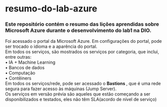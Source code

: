 # resumo-do-lab-azure
### Este repositório contém o resumo das lições aprendidas sobre Microsoft Azure durante o desenvolvimento do lab1 na DIO. 

Foi acessado o portal da Microsoft Azure. 
Em configurações do portal, pode ser trocado o idioma e a aparência do portal.  
Em todos os serviços, são mostrados os serviços por categoria, que inclui, entre outras: </br> 
•	IA + Machine Learning </br>
•	Bancos de dados </br>
•	Computação </br>
•	Contêiners </br>
Em todos os serviços/rede, pode ser acessado o <b> Bastions </b> , que é uma rede segura para fazer acesso às máquinas (Jump Server). </br>
Os serviços em versão prévia são aqueles que estão começando a ser disponibilizados e testados, eles não têm SLA(acordo de nível de serviço)
